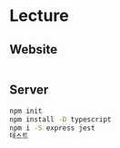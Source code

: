 # Lecture

## Website

```sh
```

## Server

```sh
npm init
npm install -D typescript
npm i -S express jest
테스트
```
